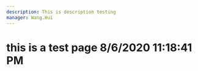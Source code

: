 ```yaml
---
description: This is description testing
manager: Wang.Hui
---
```

# this is a test page 8/6/2020 11:18:41 PM